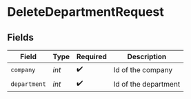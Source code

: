 # DeleteDepartmentRequest


## Fields

| Field                | Type                 | Required             | Description          |
| -------------------- | -------------------- | -------------------- | -------------------- |
| `company`            | *int*                | :heavy_check_mark:   | Id of the company    |
| `department`         | *int*                | :heavy_check_mark:   | Id of the department |